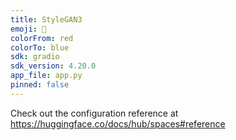 ```yaml
---
title: StyleGAN3
emoji: 🐨
colorFrom: red
colorTo: blue
sdk: gradio
sdk_version: 4.20.0
app_file: app.py
pinned: false
---
```


Check out the configuration reference at https://huggingface.co/docs/hub/spaces#reference
